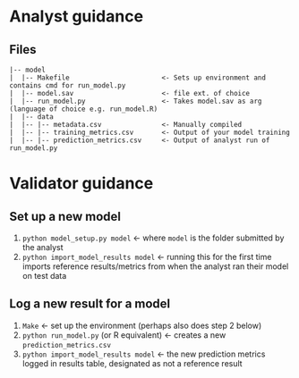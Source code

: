 # Analyst guidance

## Files

```
|-- model
|  |-- Makefile                       <- Sets up environment and contains cmd for run_model.py
|  |-- model.sav                      <- file ext. of choice
|  |-- run_model.py                   <- Takes model.sav as arg (language of choice e.g. run_model.R)
|  |-- data
|  |-- |-- metadata.csv               <- Manually compiled
|  |-- |-- training_metrics.csv       <- Output of your model training
|  |-- |-- prediction_metrics.csv     <- Output of analyst run of run_model.py

```

# Validator guidance

## Set up a new model

1. `python model_setup.py model` <- where `model` is the folder submitted by the analyst
2. `python import_model_results model` <- running this for the first time imports reference results/metrics from when the analyst ran their model on test data

## Log a new result for a model

1. `Make` <- set up the environment (perhaps also does step 2 below)
1. `python run_model.py` (or R equivalent) <- creates a new `prediction_metrics.csv`
2. `python import_model_results model` <- the new prediction metrics logged in results table, designated as not a reference result
